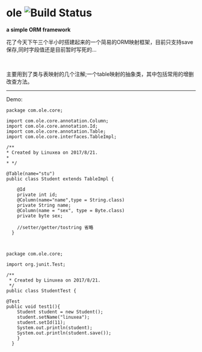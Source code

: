 # ole  ![Build Status](https://travis-ci.org/Linuxea/ole.svg?branch=master)
**a simple ORM framework**

花了今天下午三个半小时搭建起来的一个简易的ORM映射框架，目前只支持save保存,同时字段值还是目前暂时写死的...

<br/>

主要用到了类与表映射的几个注解;一个table映射的抽象类，其中包括常用的增删改查方法。

****

Demo:

    package com.ole.core;
    
    import com.ole.core.annotation.Column;
    import com.ole.core.annotation.Id;
    import com.ole.core.annotation.Table;
    import com.ole.core.interfaces.TableImpl;
    
    /**
    * Created by Linuxea on 2017/8/21.
    * 
    * */
    
    @Table(name="stu")
    public class Student extends TableImpl {

	    @Id
	    private int id;
	    @Column(name="name",type = String.class)
	    private String name;
	    @Column(name = "sex", type = Byte.class)
	    private byte sex;

	    //setter/getter/tostring 省略
      }



    package com.ole.core;

    import org.junit.Test;

    /**
     * Created by Linuxea on 2017/8/21.
     */
    public class StudentTest {

	@Test
	public void test1(){
		Student student = new Student();
		student.setName("linuxea");
		student.setId(11);
		System.out.println(student);
		System.out.println(student.save());
	    }
      }


